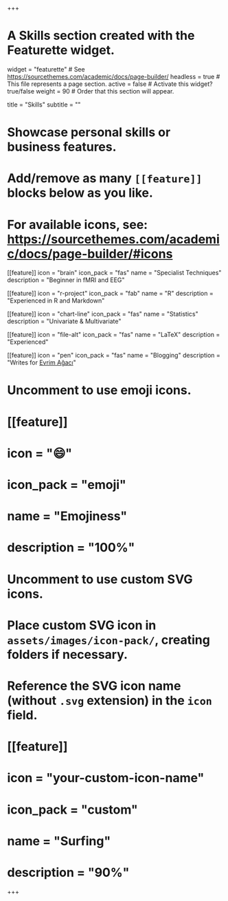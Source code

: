 +++
# A Skills section created with the Featurette widget.
widget = "featurette"  # See https://sourcethemes.com/academic/docs/page-builder/
headless = true  # This file represents a page section.
active = false  # Activate this widget? true/false
weight = 90  # Order that this section will appear.

title = "Skills"
subtitle = ""

# Showcase personal skills or business features.
# 
# Add/remove as many `[[feature]]` blocks below as you like.
# 
# For available icons, see: https://sourcethemes.com/academic/docs/page-builder/#icons

 [[feature]]
  icon = "brain"
  icon_pack = "fas"
  name = "Specialist Techniques"
  description = "Beginner in fMRI and EEG"
  
[[feature]]
  icon = "r-project"
  icon_pack = "fab"
  name = "R"
  description = "Experienced in R and Markdown"
  
[[feature]]
  icon = "chart-line"
  icon_pack = "fas"
  name = "Statistics"
  description = "Univariate & Multivariate"  
  
[[feature]]
  icon = "file-alt"
  icon_pack = "fas"
  name = "LaTeX"
  description = "Experienced"
  
  [[feature]]
  icon = "pen"
  icon_pack = "fas"
  name = "Blogging"
  description = "Writes for [Evrim Ağacı](https://evrimagaci.org)"

# Uncomment to use emoji icons.
# [[feature]]
#  icon = ":smile:"
#  icon_pack = "emoji"
#  name = "Emojiness"
#  description = "100%"  

# Uncomment to use custom SVG icons.
# Place custom SVG icon in `assets/images/icon-pack/`, creating folders if necessary.
# Reference the SVG icon name (without `.svg` extension) in the `icon` field.
# [[feature]]
#  icon = "your-custom-icon-name"
#  icon_pack = "custom"
#  name = "Surfing"
#  description = "90%"

+++

